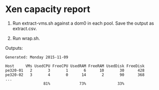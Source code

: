 # Xen capacity report

1. Run extract-vms.sh against a dom0 in each pool. Save the output as
   extract.csv.

2. Run wrap.sh.

Outputs:

```
Generated: Monday 2015-11-09

Host     VMs UsedCPU FreeCPU UsedRAM FreeRAM UsedDisk FreeDisk
pe320-01   2       3       1       6      10       30      428
pe320-02   3       4       0      14       2       90      368
...
                 81%             73%              33%
```
